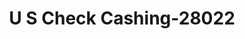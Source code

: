 ---
f_zip-code: 66102
f_state-code: KS
title: U S Check Cashing-28022
f_phone: 913-621-6050
f_city-only: Kansas City
f_address: 3212 State Avenue Kansas City
f_location-unique-id: '28022'
slug: u-s-check-cashing-28022
updated-on: '2024-05-30T13:46:58.046Z'
created-on: '2024-05-30T13:36:59.803Z'
published-on: '2024-05-30T13:54:32.469Z'
f_city-state: cms/city/kansas-city-ks.md
f_company: cms/company/u-s-check-cashing.md
f_state: cms/state/kansas.md
layout: '[payday-loan].html'
tags: payday-loan
---